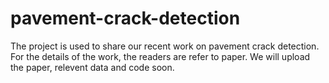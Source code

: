 # pavement-crack-detection
The project is used to share our recent work on pavement crack detection. For the details of the work, the readers are refer to paper.
We will upload the paper, relevent data and code soon.

